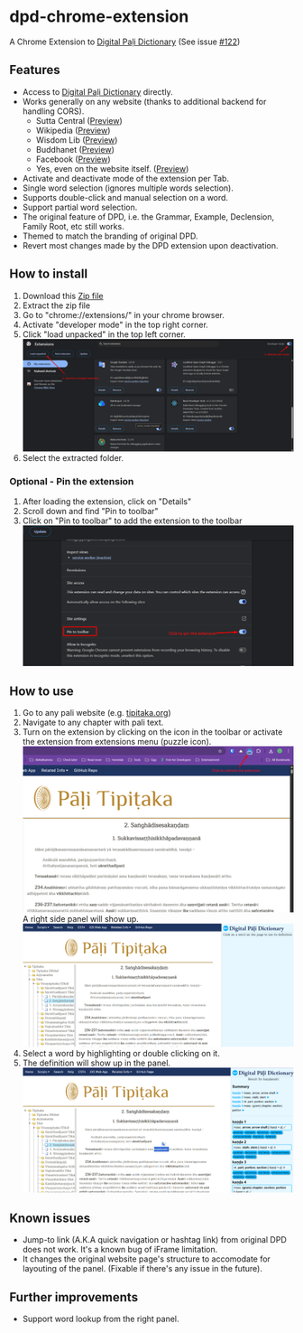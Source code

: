 # dpd-chrome-extension

A Chrome Extension to [Digital Paḷi Dictionary](https://github.com/digitalpalidictionary) (See issue [#122](https://github.com/digitalpalidictionary/dpd-db/issues/122))

## Features

- Access to [Digital Paḷi Dictionary](https://github.com/digitalpalidictionary) directly.
- Works generally on any website (thanks to additional backend for handling CORS).
  - Sutta Central ([Preview](https://github.com/jordiyapz/dpd-chrome-extension/blob/main/docs/Screenshot_6.png))
  - Wikipedia ([Preview](https://github.com/jordiyapz/dpd-chrome-extension/blob/main/docs/Screenshot_2.png))
  - Wisdom Lib ([Preview](https://github.com/jordiyapz/dpd-chrome-extension/blob/main/docs/Screenshot_3.png))
  - Buddhanet ([Preview](https://github.com/jordiyapz/dpd-chrome-extension/blob/main/docs/Screenshot_4.png))
  - Facebook ([Preview](https://github.com/jordiyapz/dpd-chrome-extension/blob/main/docs/Screenshot_5.png))
  - Yes, even on the website itself. ([Preview](https://github.com/jordiyapz/dpd-chrome-extension/blob/main/docs/Screenshot_1.png))
- Activate and deactivate mode of the extension per Tab.
- Single word selection (ignores multiple words selection).
- Supports double-click and manual selection on a word.
- Support partial word selection.
- The original feature of DPD, i.e. the Grammar, Example, Declension, Family Root, etc still works.
- Themed to match the branding of original DPD.
- Revert most changes made by the DPD extension upon deactivation.

## How to install

1. Download this [Zip file](https://github.com/jordiyapz/dpd-chrome-extension/releases/download/v1.0-beta/dpd-chrome.zip)
2. Extract the zip file
3. Go to "chrome://extensions/" in your chrome browser.
4. Activate "developer mode" in the top right corner.
5. Click "load unpacked" in the top left corner.
   ![Install extension](https://github.com/jordiyapz/dpd-chrome-extension/blob/main/docs/How-to-1.png)
6. Select the extracted folder.

### Optional - Pin the extension

1. After loading the extension, click on "Details"
2. Scroll down and find "Pin to toolbar"
3. Click on "Pin to toolbar" to add the extension to the toolbar
   ![Pin extension](https://github.com/jordiyapz/dpd-chrome-extension/blob/main/docs/How-to-2.png)

## How to use

1. Go to any pali website (e.g. [tipitaka.org](https://tipitaka.org/romn/#1556))
2. Navigate to any chapter with pali text.
3. Turn on the extension by clicking on the icon in the toolbar or activate the extension from extensions menu (puzzle icon).
   ![Activate extension](https://github.com/jordiyapz/dpd-chrome-extension/blob/main/docs/How-to-3.png)
   A right side panel will show up.
   ![Right side panel screenshot](https://github.com/jordiyapz/dpd-chrome-extension/blob/main/docs/Sidepanel-init.png)
4. Select a word by highlighting or double clicking on it.
5. The definition will show up in the panel.
   ![Right side panel result](https://github.com/jordiyapz/dpd-chrome-extension/blob/main/docs/Sidepanel-result.png)

## Known issues

- Jump-to link (A.K.A quick navigation or hashtag link) from original DPD does not work. It's a known bug of iFrame limitation.
- It changes the original website page's structure to accomodate for layouting of the panel. (Fixable if there's any issue in the future).

## Further improvements

- Support word lookup from the right panel.
